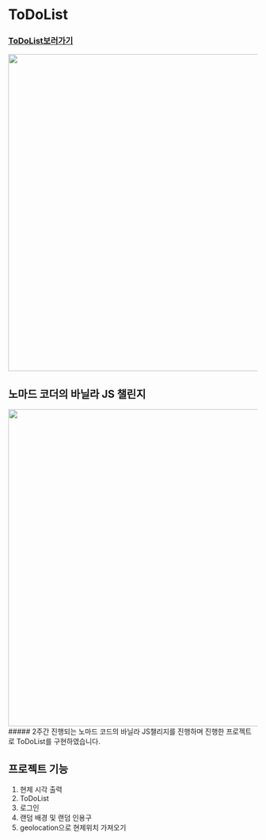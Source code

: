 # ToDoList
### [ToDoList보러가기](https://onetaek.github.io/ToDoList/)
<img src="https://user-images.githubusercontent.com/86419261/235374966-1e62ac4f-7baf-474c-8f52-2f844e091ea0.png" width="640"/></br>

## 노마드 코더의 바닐라 JS 챌린지
<img src="https://user-images.githubusercontent.com/86419261/235374853-0c68d378-4715-4213-a237-a5c77867bd89.png" width="640"/>
##### 2주간 진행되는 노마드 코드의 바닐라 JS챌리지를 진행하며 진행한 프로젝트로 ToDoList를 구현하였습니다.

## 프로젝트 기능
1. 현제 시각 출력
2. ToDoList
3. 로그인
4. 랜덤 배경 및 랜덤 인용구
5. geolocation으로 현제위치 가져오기

